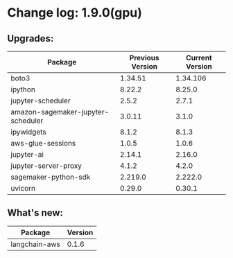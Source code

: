 # Change log: 1.9.0(gpu)

## Upgrades: 

Package | Previous Version | Current Version
---|---|---
boto3|1.34.51|1.34.106
ipython|8.22.2|8.25.0
jupyter-scheduler|2.5.2|2.7.1
amazon-sagemaker-jupyter-scheduler|3.0.11|3.1.0
ipywidgets|8.1.2|8.1.3
aws-glue-sessions|1.0.5|1.0.6
jupyter-ai|2.14.1|2.16.0
jupyter-server-proxy|4.1.2|4.2.0
sagemaker-python-sdk|2.219.0|2.222.0
uvicorn|0.29.0|0.30.1

## What's new: 

Package | Version 
---|---
langchain-aws|0.1.6
